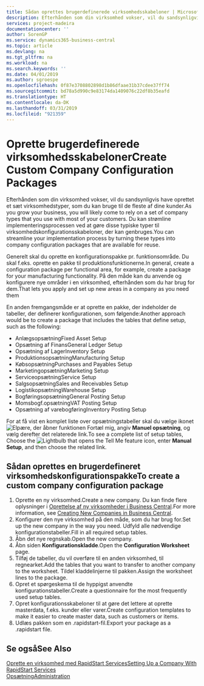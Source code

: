 ```yaml
---
title: Sådan oprettes brugerdefinerede virksomhedsskabeloner | Microsoft Docs
description: Efterhånden som din virksomhed vokser, vil du sandsynligvis have oprettet et sæt virksomhedstyper, som du kan bruge til de fleste af dine kunder. Du kan strømline implementeringsprocessen ved at gøre disse typiske typer til virksomhedskonfigurationsskabeloner, der kan genbruges.
services: project-madeira
documentationcenter: ''
author: SorenGP
ms.service: dynamics365-business-central
ms.topic: article
ms.devlang: na
ms.tgt_pltfrm: na
ms.workload: na
ms.search.keywords: ''
ms.date: 04/01/2019
ms.author: sgroespe
ms.openlocfilehash: 0f87e3708802898d1b86dfaae31b37cdee37ff74
ms.sourcegitcommit: bd78a5d990c9e83174da1409076c22df8b35eafd
ms.translationtype: HT
ms.contentlocale: da-DK
ms.lasthandoff: 03/31/2019
ms.locfileid: "921359"
---
```

# <a name="create-custom-company-configuration-packages"></a><span data-ttu-id="b709a-104">Oprette brugerdefinerede virksomhedsskabeloner</span><span class="sxs-lookup"><span data-stu-id="b709a-104">Create Custom Company Configuration Packages</span></span>
<span data-ttu-id="b709a-105">Efterhånden som din virksomhed vokser, vil du sandsynligvis have oprettet et sæt virksomhedstyper, som du kan bruge til de fleste af dine kunder.</span><span class="sxs-lookup"><span data-stu-id="b709a-105">As you grow your business, you will likely come to rely on a set of company types that you use with most of your customers.</span></span> <span data-ttu-id="b709a-106">Du kan strømline implementeringsprocessen ved at gøre disse typiske typer til virksomhedskonfigurationsskabeloner, der kan genbruges.</span><span class="sxs-lookup"><span data-stu-id="b709a-106">You can streamline your implementation process by turning these types into company configuration packages that are available for reuse.</span></span>  

<span data-ttu-id="b709a-107">Generelt skal du oprette en konfigurationspakke pr. funktionsområde. Du skal f.eks. oprette en pakke til produktionsfunktionerne.</span><span class="sxs-lookup"><span data-stu-id="b709a-107">In general, create a configuration package per functional area, for example, create a package for your manufacturing functionality.</span></span> <span data-ttu-id="b709a-108">På den måde kan du anvende og konfigurere nye områder i en virksomhed, efterhånden som du har brug for dem.</span><span class="sxs-lookup"><span data-stu-id="b709a-108">That lets you apply and set up new areas in a company as you need them</span></span>  

<span data-ttu-id="b709a-109">En anden fremgangsmåde er at oprette en pakke, der indeholder de tabeller, der definerer konfigurationen, som følgende:</span><span class="sxs-lookup"><span data-stu-id="b709a-109">Another approach would be to create a package that includes the tables that define setup, such as the following:</span></span>  

-   <span data-ttu-id="b709a-110">Anlægsopsætning</span><span class="sxs-lookup"><span data-stu-id="b709a-110">Fixed Asset Setup</span></span>  
-   <span data-ttu-id="b709a-111">Opsætning af Finans</span><span class="sxs-lookup"><span data-stu-id="b709a-111">General Ledger Setup</span></span>  
-   <span data-ttu-id="b709a-112">Opsætning af Lager</span><span class="sxs-lookup"><span data-stu-id="b709a-112">Inventory Setup</span></span>  
-   <span data-ttu-id="b709a-113">Produktionsopsætning</span><span class="sxs-lookup"><span data-stu-id="b709a-113">Manufacturing Setup</span></span>  
-   <span data-ttu-id="b709a-114">Købsopsætning</span><span class="sxs-lookup"><span data-stu-id="b709a-114">Purchases and Payables Setup</span></span>  
-   <span data-ttu-id="b709a-115">Marketingopsætning</span><span class="sxs-lookup"><span data-stu-id="b709a-115">Marketing Setup</span></span>  
-   <span data-ttu-id="b709a-116">Serviceopsætning</span><span class="sxs-lookup"><span data-stu-id="b709a-116">Service Setup</span></span>  
-   <span data-ttu-id="b709a-117">Salgsopsætning</span><span class="sxs-lookup"><span data-stu-id="b709a-117">Sales and Receivables Setup</span></span>  
-   <span data-ttu-id="b709a-118">Logistikopsætning</span><span class="sxs-lookup"><span data-stu-id="b709a-118">Warehouse Setup</span></span>  
-   <span data-ttu-id="b709a-119">Bogføringsopsætning</span><span class="sxs-lookup"><span data-stu-id="b709a-119">General Posting Setup</span></span>  
-   <span data-ttu-id="b709a-120">Momsbogf.opsætning</span><span class="sxs-lookup"><span data-stu-id="b709a-120">VAT Posting Setup</span></span>  
-   <span data-ttu-id="b709a-121">Opsætning af varebogføring</span><span class="sxs-lookup"><span data-stu-id="b709a-121">Inventory Posting Setup</span></span>  

<span data-ttu-id="b709a-122">For at få vist en komplet liste over opsætningstabeller skal du vælge ikonet ![Elpære, der åbner funktionen Fortæl mig](media/ui-search/search_small.png "Fortæl mig, hvad du vil foretage dig"), angiv **Manuel opsætning**, og vælg derefter det relaterede link.</span><span class="sxs-lookup"><span data-stu-id="b709a-122">To see a complete list of setup tables, Choose the ![Lightbulb that opens the Tell Me feature](media/ui-search/search_small.png "Tell me what you want to do") icon, enter **Manual Setup**, and then choose the related link.</span></span>  

## <a name="to-create-a-custom-company-configuration-package"></a><span data-ttu-id="b709a-123">Sådan oprettes en brugerdefineret virksomhedskonfigurationspakke</span><span class="sxs-lookup"><span data-stu-id="b709a-123">To create a custom company configuration package</span></span>  
1.  <span data-ttu-id="b709a-124">Oprette en ny virksomhed.</span><span class="sxs-lookup"><span data-stu-id="b709a-124">Create a new company.</span></span> <span data-ttu-id="b709a-125">Du kan finde flere oplysninger i [Oprettelse af ny virksomheder i Business Central](about-new-company.md).</span><span class="sxs-lookup"><span data-stu-id="b709a-125">For more information, see [Creating New Companies in Business Central](about-new-company.md).</span></span>  
3.  <span data-ttu-id="b709a-126">Konfigurer den nye virksomhed på den måde, som du har brug for.</span><span class="sxs-lookup"><span data-stu-id="b709a-126">Set up the new company in the way you need.</span></span> <span data-ttu-id="b709a-127">Udfyld alle nødvendige konfigurationstabeller.</span><span class="sxs-lookup"><span data-stu-id="b709a-127">Fill in all required setup tables.</span></span>  
4.  <span data-ttu-id="b709a-128">Åbn det nye regnskab.</span><span class="sxs-lookup"><span data-stu-id="b709a-128">Open the new company.</span></span>
5. <span data-ttu-id="b709a-129">Åbn siden **Konfigurationskladde**.</span><span class="sxs-lookup"><span data-stu-id="b709a-129">Open the **Configuration Worksheet** page.</span></span>  
6.  <span data-ttu-id="b709a-130">Tilføj de tabeller, du vil overføre til en anden virksomhed, til regnearket.</span><span class="sxs-lookup"><span data-stu-id="b709a-130">Add the tables that you want to transfer to another company to the worksheet.</span></span> <span data-ttu-id="b709a-131">Tildel kladdelinjerne til pakken.</span><span class="sxs-lookup"><span data-stu-id="b709a-131">Assign the worksheet lines to the package.</span></span>  
7.  <span data-ttu-id="b709a-132">Opret et spørgeskema til de hyppigst anvendte konfigurationstabeller.</span><span class="sxs-lookup"><span data-stu-id="b709a-132">Create a questionnaire for the most frequently used setup tables.</span></span>  
8.  <span data-ttu-id="b709a-133">Opret konfigurationsskabeloner til at gøre det lettere at oprette masterdata, f.eks. kunder eller varer.</span><span class="sxs-lookup"><span data-stu-id="b709a-133">Create configuration templates to make it easier to create master data, such as customers or items.</span></span>  
9.  <span data-ttu-id="b709a-134">Udlæs pakken som en .rapidstart-fil.</span><span class="sxs-lookup"><span data-stu-id="b709a-134">Export your package as a .rapidstart file.</span></span>  

## <a name="see-also"></a><span data-ttu-id="b709a-135">Se også</span><span class="sxs-lookup"><span data-stu-id="b709a-135">See Also</span></span>  
[<span data-ttu-id="b709a-136">Oprette en virksomhed med RapidStart Services</span><span class="sxs-lookup"><span data-stu-id="b709a-136">Setting Up a Company With RapidStart Services</span></span>](admin-set-up-a-company-with-rapidstart.md)  
[<span data-ttu-id="b709a-137">Opsætning</span><span class="sxs-lookup"><span data-stu-id="b709a-137">Administration</span></span>](admin-setup-and-administration.md)
